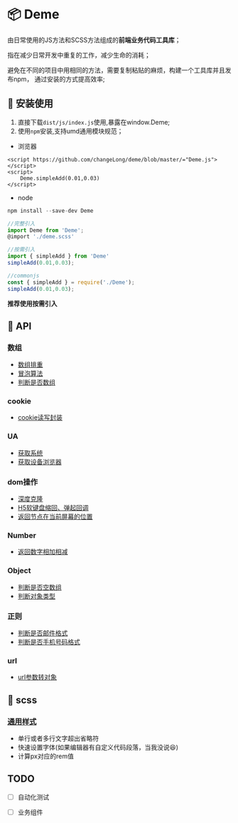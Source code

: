 # :package: Deme 

由日常使用的JS方法和SCSS方法组成的**前端业务代码工具库**；

指在减少日常开发中重复的工作，减少生命的消耗；

避免在不同的项目中用相同的方法，需要复制粘贴的麻烦，构建一个工具库并且发布npm， 通过安装的方式提高效率;

## :hammer: 安装使用

1. 直接下载`dist/js/index.js`使用,暴露在window.Deme;
2. 使用`npm`安装,支持umd通用模块规范；

- 浏览器
```
<script https://github.com/changeLong/deme/blob/master/="Deme.js"></script>
<script>
    Deme.simpleAdd(0.01,0.03)
</script>
```

- node

``` javascript
npm install --save-dev Deme

//完整引入
import Deme from 'Deme';
@import './deme.scss'

//按需引入 
import { simpleAdd } from 'Deme'
simpleAdd(0.01,0.03);

//commonjs
const { simpleAdd } = require('./Deme');
simpleAdd(0.01,0.03);
```

**推荐使用按需引入**

## :wrench: API

### 数组

- [数组排重](/changeLong/deme/blob/master/https://github.com/changeLong/deme/blob/master//module/array/unique.js)
- [冒泡算法](https://github.com/changeLong/deme/blob/master//module/array/bubbleSort.js)
- [判断是否数组](https://github.com/changeLong/deme/blob/master//module/array/isArray.js)

### cookie

- [cookie读写封装](https://github.com/changeLong/deme/blob/master//module/Cookie/Cookie.js)

### UA

- [获取系统](https://github.com/changeLong/deme/blob/master//module/device/getOs.js)
- [获取设备浏览器](https://github.com/changeLong/deme/blob/master//module/device/UA.js)

### dom操作

- [深度克隆](https://github.com/changeLong/deme/blob/master//module/dom/deepClone.js)
- [H5软键盘缩回、弹起回调](https://github.com/changeLong/deme/blob/master//module/dom/keyBoard.js)
- [返回节点在当前屏幕的位置](https://github.com/changeLong/deme/blob/master//module/dom/offset.js)

### Number

- [返回数字相加相减](https://github.com/changeLong/deme/blob/master//module/handleNum/handleNum.js)

### Object

- [判断是否空数组](https://github.com/changeLong/deme/blob/master//module/object/isEmptyObject.js)
- [判断对象类型](https://github.com/changeLong/deme/blob/master//module/object/cheakTypeObject.js)

### 正则

- [判断是否邮件格式](https://github.com/changeLong/deme/blob/master//module/Regexp/testMail.js)
- [判断是否手机号码格式](https://github.com/changeLong/deme/blob/master//module/Regexp/testTel.js)

### url

- [url参数转对象](https://github.com/changeLong/deme/blob/master//module/url/getSearchData.js)

## :art: scss 

### [通用样式](https://github.com/changeLong/deme/blob/master//css/common.scss)

- 单行或者多行文字超出省略符
- 快速设置字体(如果编辑器有自定义代码段落，当我没说:satisfied:)
- 计算px对应的rem值


## TODO

- [ ] 自动化测试
- [ ] 业务组件





